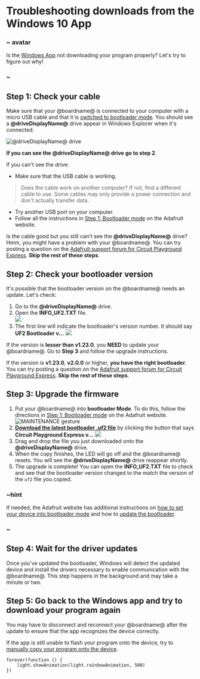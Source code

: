# Troubleshooting downloads from the Windows 10 App

### ~ avatar

Is the [Windows App](https://www.microsoft.com/store/apps/9pgzhwsk0pgd) not downloading your program properly? Let's try to figure out why!

### ~

## Step 1: Check your cable

Make sure that your @boardname@ is connected to your computer with a micro USB cable and that it is [switched to bootloader mode](https://learn.adafruit.com/adafruit-circuit-playground-express?view=all#step-1-bootloader-mode). You should see a **@driveDisplayName@** drive appear in Windows Explorer when it's connected.

![@driveDisplayName@ drive](/static/cp/device/windows-cplayboot-drive.png)

**If you can see the @driveDisplayName@ drive go to step 2**.

If you can't see the drive:
* Make sure that the USB cable is working.
>Does the cable work on another computer? If not, find a different cable to use. Some cables may only provide a power connection and don't actually transfer data.
* Try another USB port on your computer.
* Follow all the instructions in [Step 1: Bootloader mode](https://learn.adafruit.com/adafruit-circuit-playground-express?view=all#step-1-bootloader-mode) on the Adafruit website.

Is the cable good but you still can't see the **@driveDisplayName@** drive? Hmm, you might have a problem with your @boardname@. You can try posting a question on the [Adafruit support forum for Circuit Playground Express](https://forums.adafruit.com/viewforum.php?f=58). **Skip the rest of these steps**.

## Step 2: Check your bootloader version

It's possible that the bootloader version on the @boardname@ needs an update. Let's check:

1. Go to the **@driveDisplayName@** drive.
2. Open the **INFO_UF2.TXT** file.<br/>
![](/static/cp/device/cp-drive-contents.png)<br/>
3. The first line will indicate the bootloader's version number. It should say **UF2 Bootloader v\.\.\.**
![](/static/cp/device/info-uf2-txt.png)<br/>

If the version is **lesser than v1.23.0**, you **NEED** to update your @boardname@. Go to **Step 3** and follow the upgrade instructions.

If the version is **v1.23.0**, **v2.0.0** or higher, **you have the right bootloader**. You can try posting a question on the [Adafruit support forum for Circuit Playground Express](https://forums.adafruit.com/viewforum.php?f=58). **Skip the rest of these steps**.

## Step 3: Upgrade the firmware

1. Put your @boardname@ into **bootloader Mode**. To do this, follow the directions in [Step 1: Bootloader mode](https://learn.adafruit.com/adafruit-circuit-playground-express?view=all#step-1-bootloader-mode) on the Adafruit website.
![MAINTENANCE gesture](/static/mb/device/maintenance.gif)
2. **[Download the latest bootloader .uf2 file](https://learn.adafruit.com/adafruit-circuit-playground-express?view=all#updating-the-bootloader)** by clicking the button that says **Circuit Playground Express v\.\.\.**
![](/static/cp/device/latest-bootloader-download.png)<br/>
3. Drag and drop the file you just downloaded onto the **@driveDisplayName@** drive.
4. When the copy finishes, the LED will go off and the @boardname@ resets. You will see the **@driveDisplayName@** drive reappear shortly.
5. The upgrade is complete! You can open the **INFO_UF2.TXT** file to check and see that the bootloader version changed to the match the version of the `uf2` file you copied.

### ~hint

If needed, the Adafruit website has additional instructions on [how to set your device into bootloader mode](https://learn.adafruit.com/adafruit-circuit-playground-express?view=all#step-1-bootloader-mode) and how to [update the bootloader](https://learn.adafruit.com/adafruit-circuit-playground-express?view=all#updating-the-bootloader).

### ~

## Step 4: Wait for the driver updates

Once you've updated the bootloader, Windows will detect the updated device and install the drivers necessary to enable communication with the @boardname@. This step happens in the background and may take a minute or two.

## Step 5: Go back to the Windows app and try to download your program again

You may have to disconnect and reconnect your @boardname@ after the update to ensure that the app recognizes the device correctly.<br/>

If the app is still unable to flash your program onto the device, try to [manually copy your program onto the device](https://learn.adafruit.com/adafruit-circuit-playground-express?view=all#step-2-compile-and-download).

```blocks
forever(function () {
    light.showAnimation(light.rainbowAnimation, 500)
})
```